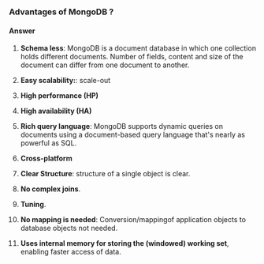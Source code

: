 ### Advantages of MongoDB ?

#### Answer

1. **Schema less**: MongoDB is a document database in which one collection holds different documents. Number of fields, content and size of the document can differ from one document to another.

2. **Easy scalability:**: scale-out

3. **High performance (HP)**

4. **High availability (HA)**

5. **Rich query language**: MongoDB supports dynamic queries on documents using a document-based query language that's nearly as powerful as SQL.

6. **Cross-platform**

7. **Clear Structure**: structure of a single object is clear.

8. **No complex joins**.

9. **Tuning**.

10. **No mapping is needed**:  Conversion/mappingof application objects to database objects not needed.

11. **Uses internal memory for storing the (windowed) working set**, enabling faster access of data.




